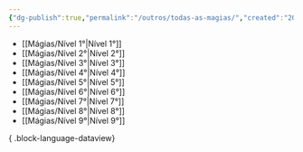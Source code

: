 ```yaml
---
{"dg-publish":true,"permalink":"/outros/todas-as-magias/","created":"2024-08-17T10:43:38.060-03:00","updated":"2024-07-29T12:58:09.424-03:00"}
---
```



- [[Mágias/Nível 1°\|Nível 1°]]
- [[Mágias/Nível 2°\|Nível 2°]]
- [[Mágias/Nível 3°\|Nível 3°]]
- [[Mágias/Nível 4°\|Nível 4°]]
- [[Mágias/Nível 5°\|Nível 5°]]
- [[Mágias/Nível 6°\|Nível 6°]]
- [[Mágias/Nível 7°\|Nível 7°]]
- [[Mágias/Nível 8°\|Nível 8°]]
- [[Mágias/Nível 9°\|Nível 9°]]

{ .block-language-dataview}
